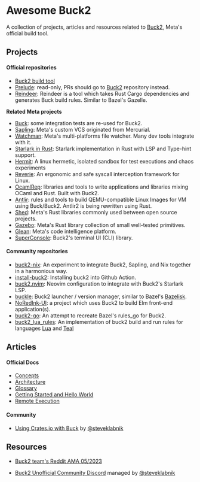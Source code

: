 # Awesome Buck2

A collection of projects, articles and resources related to [Buck2](https://buck2.build/), Meta's official build tool.

## Projects

#### Official repositories

- [Buck2 build tool](https://github.com/facebook/buck2)
- [Prelude](https://github.com/facebook/buck2-prelude): read-only, PRs should go to [Buck2](https://github.com/facebook/buck2) repository instead.
- [Reindeer](https://github.com/facebookincubator/reindeer): Reindeer is a tool which takes Rust Cargo dependencies and generates Buck build rules. Similar to Bazel's Gazelle.

**Related Meta projects**

- [Buck](https://github.com/facebook/buck): some integration tests are re-used for Buck2.
- [Sapling](https://github.com/facebook/sapling): Meta's custom VCS originated from Mercurial.
- [Watchman](https://github.com/facebook/watchman): Meta's multi-platforms file watcher. Many dev tools integrate with it.
- [Starlark in Rust](https://github.com/facebookexperimental/starlark-rust): Starlark implementation in Rust with LSP and Type-hint support.
- [Hermit](https://github.com/facebookexperimental/hermit): A linux hermetic, isolated sandbox for test executions and chaos experiments
- [Reverie](https://github.com/facebookexperimental/reverie): An ergonomic and safe syscall interception framework for Linux.
- [OcamlRep](https://github.com/facebook/ocamlrep): libraries and tools to write applications and libraries mixing OCaml and Rust. Built with Buck2.
- [Antlir](https://github.com/facebookincubator/antlir): rules and tools to build QEMU-compatible Linux Images for VM using Buck/Buck2. Antlir2 is being rewritten using Rust.
- [Shed](https://github.com/facebookexperimental/rust-shed): Meta's Rust libraries commonly used between open source projects.
- [Gazebo](https://github.com/facebookincubator/gazebo): Meta's Rust library collection of small well-tested primitives.
- [Glean](https://github.com/facebookincubator/Glean): Meta's code intelligence platform.
- [SuperConsole](https://github.com/facebookincubator/superconsole): Buck2's terminal UI (CLI) library.

#### Community repositories

- [buck2-nix](https://github.com/thoughtpolice/buck2-nix): An experiment to integrate Buck2, Sapling, and Nix together in a harmonious way.
- [install-buck2](https://github.com/dtolnay/install-buck2): Installing buck2 into Github Action.
- [buck2.nvim](https://github.com/benbrittain/buck2.nvim): Neovim configuration to integrate with Buck2's Starlark LSP.
- [buckle](https://github.com/benbrittain/buckle): Buck2 launcher / version manager, similar to Bazel's [Bazelisk](https://github.com/bazelbuild/bazelisk).
- [NoRedInk-UI](https://github.com/NoRedInk/noredink-ui): a project which uses Buck2 to build Elm front-end application(s).
- [buck2-go](https://github.com/sluongng/buck2-go): An attempt to recreate Bazel's rules_go for Buck2.
- [buck2_lua_rules](https://github.com/svermeulen/buck2_lua_rules): An implementation of buck2 build and run rules for languages [Lua](https://www.lua.org/) and [Teal](https://github.com/teal-language/tl)

## Articles

#### Official Docs

- [Concepts](https://buck2.build/docs/concepts/concept_map/)
- [Architecture](https://buck2.build/docs/developers/architecture/buck2/)
- [Glossary](https://buck2.build/docs/concepts/glossary/)
- [Getting Started and Hello World](https://buck2.build/docs/getting_started/)
- [Remote Execution](https://buck2.build/docs/remote_execution/)

#### Community

- [Using Crates.io with Buck](https://steveklabnik.com/writing/using-cratesio-with-buck) by [@steveklabnik](https://github.com/steveklabnik)


## Resources

- [Buck2 team's Reddit AMA 05/2023](https://old.reddit.com/r/rust/comments/136qs44/hello_rrust_we_are_meta_engineers_who_created_the/)

- [Buck2 Unofficial Community Discord](https://discord.gg/RdcZczTzb8) managed by [@steveklabnik](https://github.com/steveklabnik)
